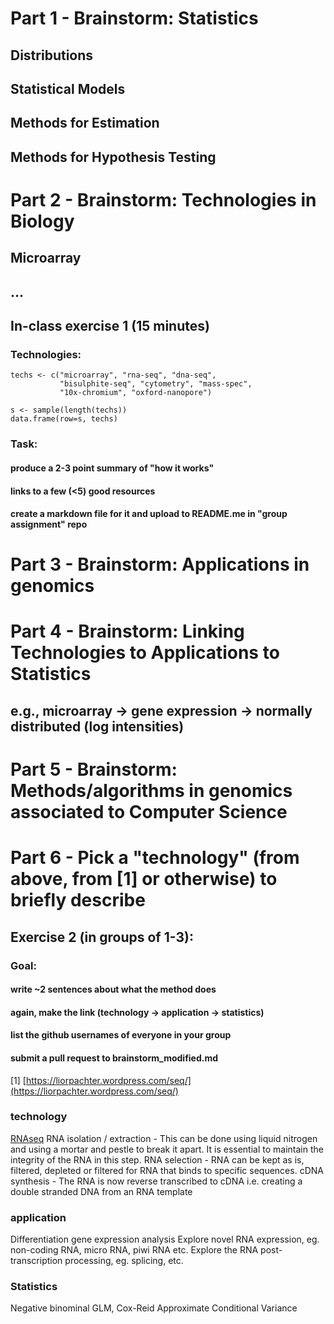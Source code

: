 
# Part 1 - Brainstorm: Statistics

## Distributions
## Statistical Models
## Methods for Estimation
## Methods for Hypothesis Testing

# Part 2 - Brainstorm: Technologies in Biology

## Microarray
## ...

## In-class exercise 1 (15 minutes)

### Technologies: 

```{r}
techs <- c("microarray", "rna-seq", "dna-seq", 
           "bisulphite-seq", "cytometry", "mass-spec", 
           "10x-chromium", "oxford-nanopore")

s <- sample(length(techs))
data.frame(row=s, techs)
```

### Task: 
#### produce a 2-3 point summary of "how it works"
#### links to a few (<5) good resources
#### create a markdown file for it and upload to README.me in "group assignment" repo

# Part 3 - Brainstorm: Applications in genomics 

# Part 4 - Brainstorm: Linking Technologies to Applications to Statistics

## e.g., microarray -> gene expression -> normally distributed (log intensities)

# Part 5 - Brainstorm: Methods/algorithms in genomics associated to Computer Science

# Part 6 - Pick a "technology" (from above, from [1] or otherwise) to briefly describe

## Exercise 2 (in groups of 1-3): 
### Goal: 
#### write ~2 sentences about what the method does
#### again, make the link (technology -> application -> statistics)
#### list the github usernames of everyone in your group
#### submit a pull request to brainstorm_modified.md

[1] [https://liorpachter.wordpress.com/seq/](https://liorpachter.wordpress.com/seq/)


### technology
[RNAseq](https://prezi.com/view/4Xsw1r6RbN8kvAiNyKqZ)
RNA isolation / extraction - This can be done using liquid nitrogen and using a mortar and pestle to break it apart. It is essential to maintain the integrity of the RNA in this step.
RNA selection - RNA can be kept as is, filtered, depleted or filtered for RNA that binds to specific sequences.
cDNA synthesis - The RNA is now reverse transcribed to cDNA i.e. creating a double stranded DNA from an RNA template

### application
Differentiation gene expression analysis
Explore novel RNA expression, eg. non-coding RNA, micro RNA, piwi RNA etc.
Explore the RNA post-transcription processing, eg. splicing, etc.

### Statistics
Negative binominal GLM, Cox-Reid Approximate Conditional Variance



